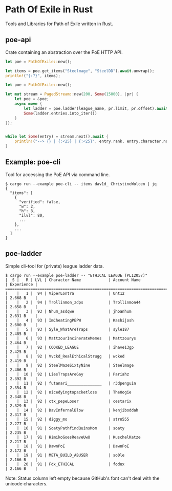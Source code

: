 Path Of Exile in Rust
=====================

Tools and Libraries for Path of Exile written in Rust.


## poe-api

Crate containing an abstraction over the PoE HTTP API.


```rust
let poe = PathOfExile::new();

let items = poe.get_items("Steelmage", "SteelDD").await.unwrap();
println!("{:?}", items);
```

```rust
let poe = PathOfExile::new();

let mut stream = PagedStream::new(200, Some(15000), |pr| {
    let poe = &poe;
    async move {
        let ladder = poe.ladder(league_name, pr.limit, pr.offset).await.unwrap();
        Some(ladder.entries.into_iter())
    }
});


while let Some(entry) = stream.next().await {
    println!("--> {} | {:<25} | {:<25}", entry.rank, entry.character.name, entry.account.name);
}
```

## Example: poe-cli

Tool for accessing the PoE API via command line.

    $ cargo run --example poe-cli -- items dav1d_ ChristineWolcen | jq
    {
      "items": [
        {
          "verified": false,
          "w": 2,
          "h": 3,
          "ilvl": 80,
          ...
        },
        ...
      ]
    }


## poe-ladder

Simple cli-tool for (private) league ladder data.

    $ cargo run --example poe-ladder -- "ETHICAL LEAGUE (PL12057)"
    |  S |   R | LVL | Character Name            | Account Name              | Experience |
    =======================================================================================
    |    |   1 |  94 | ViperLontra               | Unt12                     | 2.668 B    |
    |    |   2 |  94 | Trollinmon_zdps           | Trollinmon44              | 2.658 B    |
    |    |   3 |  93 | Nhum_asdqwe               | jhoanhum                  | 2.631 B    |
    |    |   4 |  93 | ImCheatingPEPW            | Kashijosh                 | 2.600 B    |
    |    |   5 |  93 | Syle_WhatAreTraps         | syle187                   | 2.485 B    |
    |    |   6 |  93 | MattzourIncinerateMemes   | Mattzourys                | 2.464 B    |
    |    |   7 |  92 | COOKED_LEAGUE             | ihave13gp                 | 2.425 B    |
    |    |   8 |  92 | Vvckd_RealEthicalStrugg   | wcked                     | 2.419 B    |
    |    |   9 |  92 | SteelMazeSixtyNine        | Steelmage                 | 2.406 B    |
    |    |  10 |  92 | LiesTrapsAreGay           | Pariahz                   | 2.392 B    |
    |    |  11 |  92 | futanari_______________   | r3dpenguin                | 2.354 B    |
    |    |  12 |  92 | nicedyingtopacketloss     | TheOogie                  | 2.348 B    |
    |    |  13 |  92 | ctx_pepeLoser             | cestarix                  | 2.329 B    |
    |    |  14 |  92 | DavInfernalBlow           | kenjiboddah               | 2.317 B    |
    |    |  15 |  92 | diggy_mo                  | strn555                   | 2.277 B    |
    |    |  16 |  91 | SoatyPathfindQuinsMom     | soaty                     | 2.235 B    |
    |    |  17 |  91 | HimikoGoesReaveUwU        | KuschelKatze              | 2.217 B    |
    |    |  18 |  91 | DawnPoE                   | DawnPoE                   | 2.172 B    |
    |    |  19 |  91 | META_BUILD_ABUSER         | so0le                     | 2.166 B    |
    |    |  20 |  91 | Fdx_ETHICAL               | fodux                     | 2.166 B    |

Note: Status column left empty because GitHub's font can't deal with the unicode characters.

